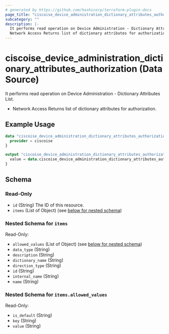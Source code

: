 ```yaml
---
# generated by https://github.com/hashicorp/terraform-plugin-docs
page_title: "ciscoise_device_administration_dictionary_attributes_authorization Data Source - terraform-provider-ciscoise"
subcategory: ""
description: |-
  It performs read operation on Device Administration - Dictionary Attributes List.
  Network Access Returns list of dictionary attributes for authorization.
---
```


# ciscoise_device_administration_dictionary_attributes_authorization (Data Source)

It performs read operation on Device Administration - Dictionary Attributes List.

- Network Access Returns list of dictionary attributes for authorization.

## Example Usage

```terraform
data "ciscoise_device_administration_dictionary_attributes_authorization" "example" {
  provider = ciscoise
}

output "ciscoise_device_administration_dictionary_attributes_authorization_example" {
  value = data.ciscoise_device_administration_dictionary_attributes_authorization.example.items
}
```

<!-- schema generated by tfplugindocs -->
## Schema

### Read-Only

- `id` (String) The ID of this resource.
- `items` (List of Object) (see [below for nested schema](#nestedatt--items))

<a id="nestedatt--items"></a>
### Nested Schema for `items`

Read-Only:

- `allowed_values` (List of Object) (see [below for nested schema](#nestedobjatt--items--allowed_values))
- `data_type` (String)
- `description` (String)
- `dictionary_name` (String)
- `direction_type` (String)
- `id` (String)
- `internal_name` (String)
- `name` (String)

<a id="nestedobjatt--items--allowed_values"></a>
### Nested Schema for `items.allowed_values`

Read-Only:

- `is_default` (String)
- `key` (String)
- `value` (String)


